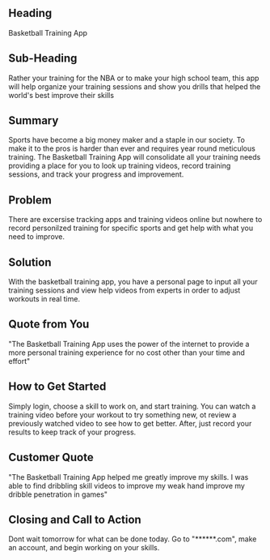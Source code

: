 ## Heading ##
  Basketball Training App
## Sub-Heading ##
  Rather your training for the NBA or to make your high school team, this app will help organize your training sessions and show you drills that helped the world's best improve their skills
## Summary ##
  Sports have become a big money maker and a staple in our society. To make it to the pros is harder than ever and requires year round meticulous training. The Basketball Training App will consolidate all your training needs providing a place for you to look up training videos, record training sessions, and track your progress and improvement. 
## Problem ##
  There are excersise tracking apps and training videos online but nowhere to record personilzed training for specific sports and get help with what you need to improve.  
## Solution ##
  With the basketball training app, you have a personal page to input all your training sessions and view help videos from experts in order to adjust workouts in real time.
## Quote from You ##
  "The Basketball Training App uses the power of the internet to provide a more personal training experience for no cost other than your time and effort"
## How to Get Started ##
  Simply login, choose a skill to work on, and start training. You can watch a training video before your workout to try something new, ot review a previously watched video to see how to get better. After, just record your results to keep track of your progress. 
## Customer Quote ##
  "The Basketball Training App helped me greatly improve my skills. I was able to find dribbling skill videos to improve my weak hand improve my dribble penetration in games"
## Closing and Call to Action ##
  Dont wait tomorrow for what can be done today. Go to "******.com", make an account, and begin working on your skills. 